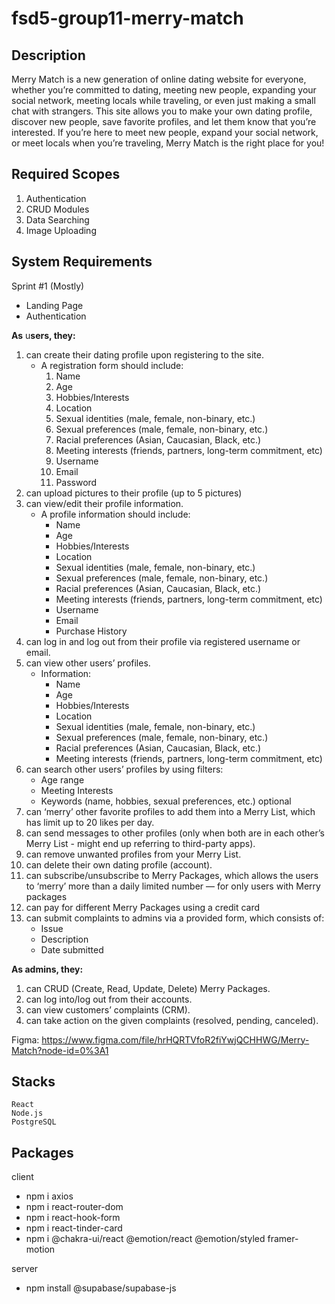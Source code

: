 # fsd5-group11-merry-match

## Description

Merry Match is a new generation of online dating website for everyone, whether you’re committed to dating, meeting new people, expanding your social network, meeting locals while traveling, or even just making a small chat with strangers. This site allows you to make your own dating profile, discover new people, save favorite profiles, and let them know that you’re interested. If you’re here to meet new people, expand your social network, or meet locals when you’re traveling, Merry Match is the right place for you!

## Required Scopes

1. Authentication
2. CRUD Modules
3. Data Searching
4. Image Uploading

## System Requirements

Sprint #1 (Mostly)

- Landing Page
- Authentication

**As** u**sers, they:**

1. can create their dating profile upon registering to the site.
   - A registration form should include:
     1. Name
     2. Age
     3. Hobbies/Interests
     4. Location
     5. Sexual identities (male, female, non-binary, etc.)
     6. Sexual preferences (male, female, non-binary, etc.)
     7. Racial preferences (Asian, Caucasian, Black, etc.)
     8. Meeting interests (friends, partners, long-term commitment, etc)
     9. Username
     10. Email
     11. Password
2. can upload pictures to their profile (up to 5 pictures)
3. can view/edit their profile information.
   - A profile information should include:
     - Name
     - Age
     - Hobbies/Interests
     - Location
     - Sexual identities (male, female, non-binary, etc.)
     - Sexual preferences (male, female, non-binary, etc.)
     - Racial preferences (Asian, Caucasian, Black, etc.)
     - Meeting interests (friends, partners, long-term commitment, etc)
     - Username
     - Email
     - Purchase History
4. can log in and log out from their profile via registered username or email.
5. can view other users’ profiles.
   - Information:
     - Name
     - Age
     - Hobbies/Interests
     - Location
     - Sexual identities (male, female, non-binary, etc.)
     - Sexual preferences (male, female, non-binary, etc.)
     - Racial preferences (Asian, Caucasian, Black, etc.)
     - Meeting interests (friends, partners, long-term commitment, etc)
6. can search other users’ profiles by using filters:
   - Age range
   - Meeting Interests
   - Keywords (name, hobbies, sexual preferences, etc.) optional
7. can ‘merry’ other favorite profiles to add them into a Merry List, which has limit up to 20 likes per day.
8. can send messages to other profiles (only when both are in each other’s Merry List - might end up referring to third-party apps).
9. can remove unwanted profiles from your Merry List.
10. can delete their own dating profile (account).
11. can subscribe/unsubscribe to Merry Packages, which allows the users to ‘merry’ more than a daily limited number — for only users with Merry packages
12. can pay for different Merry Packages using a credit card
13. can submit complaints to admins via a provided form, which consists of:
    - Issue
    - Description
    - Date submitted

**As admins, they:**

1. can CRUD (Create, Read, Update, Delete) Merry Packages.
2. can log into/log out from their accounts.
3. can view customers’ complaints (CRM).
4. can take action on the given complaints (resolved, pending, canceled).

Figma: https://www.figma.com/file/hrHQRTVfoR2fiYwjQCHHWG/Merry-Match?node-id=0%3A1

## Stacks

    React
    Node.js
    PostgreSQL

## Packages

client

- npm i axios
- npm i react-router-dom
- npm i react-hook-form
- npm i react-tinder-card
- npm i @chakra-ui/react @emotion/react @emotion/styled framer-motion

server

- npm install @supabase/supabase-js
